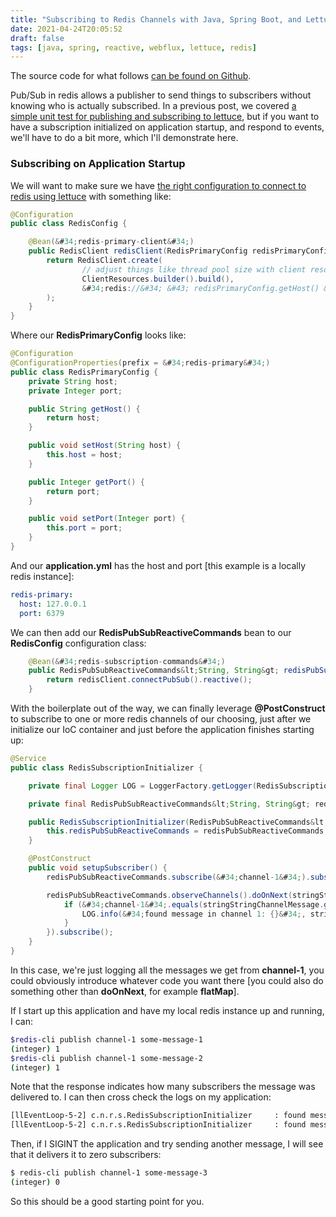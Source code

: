 ```yaml
---
title: "Subscribing to Redis Channels with Java, Spring Boot, and Lettuce"
date: 2021-04-24T20:05:52
draft: false
tags: [java, spring, reactive, webflux, lettuce, redis]
---
```


The source code for what follows [can be found on Github](https://github.com/nfisher23/reactive-programming-webflux).

Pub/Sub in redis allows a publisher to send things to subscribers without knowing who is actually subscribed. In a previous post, we covered [a simple unit test for publishing and subscribing to lettuce](https://nickolasfisher.com/blog/How-to-Publish-and-Subscribe-to-Redis-Using-Lettuce), but if you want to have a subscription initialized on application startup, and respond to events, we&#39;ll have to do a bit more, which I&#39;ll demonstrate here.

### Subscribing on Application Startup

We will want to make sure we have [the right configuration to connect to redis using lettuce](https://nickolasfisher.com/blog/How-to-Configure-Lettuce-to-connect-to-a-local-Redis-Instance-with-Webflux) with something like:

```java
@Configuration
public class RedisConfig {

    @Bean(&#34;redis-primary-client&#34;)
    public RedisClient redisClient(RedisPrimaryConfig redisPrimaryConfig) {
        return RedisClient.create(
                // adjust things like thread pool size with client resources
                ClientResources.builder().build(),
                &#34;redis://&#34; &#43; redisPrimaryConfig.getHost() &#43; &#34;:&#34; &#43; redisPrimaryConfig.getPort()
        );
    }
}

```

Where our **RedisPrimaryConfig** looks like:

```java
@Configuration
@ConfigurationProperties(prefix = &#34;redis-primary&#34;)
public class RedisPrimaryConfig {
    private String host;
    private Integer port;

    public String getHost() {
        return host;
    }

    public void setHost(String host) {
        this.host = host;
    }

    public Integer getPort() {
        return port;
    }

    public void setPort(Integer port) {
        this.port = port;
    }
}

```

And our **application.yml** has the host and port \[this example is a locally redis instance\]:

```yaml
redis-primary:
  host: 127.0.0.1
  port: 6379

```

We can then add our **RedisPubSubReactiveCommands** bean to our **RedisConfig** configuration class:

```java
    @Bean(&#34;redis-subscription-commands&#34;)
    public RedisPubSubReactiveCommands&lt;String, String&gt; redisPubSubReactiveCommands(RedisClient redisClient) {
        return redisClient.connectPubSub().reactive();
    }

```

With the boilerplate out of the way, we can finally leverage **@PostConstruct** to subscribe to one or more redis channels of our choosing, just after we initialize our IoC container and just before the application finishes starting up:

```java
@Service
public class RedisSubscriptionInitializer {

    private final Logger LOG = LoggerFactory.getLogger(RedisSubscriptionInitializer.class);

    private final RedisPubSubReactiveCommands&lt;String, String&gt; redisPubSubReactiveCommands;

    public RedisSubscriptionInitializer(RedisPubSubReactiveCommands&lt;String, String&gt; redisPubSubReactiveCommands) {
        this.redisPubSubReactiveCommands = redisPubSubReactiveCommands;
    }

    @PostConstruct
    public void setupSubscriber() {
        redisPubSubReactiveCommands.subscribe(&#34;channel-1&#34;).subscribe();

        redisPubSubReactiveCommands.observeChannels().doOnNext(stringStringChannelMessage -&gt; {
            if (&#34;channel-1&#34;.equals(stringStringChannelMessage.getChannel())) {
                LOG.info(&#34;found message in channel 1: {}&#34;, stringStringChannelMessage.getMessage());
            }
        }).subscribe();
    }
}

```

In this case, we&#39;re just logging all the messages we get from **channel-1**, you could obviously introduce whatever code you want there \[you could also do something other than **doOnNext**, for example **flatMap**\].

If I start up this application and have my local redis instance up and running, I can:

```bash
$redis-cli publish channel-1 some-message-1
(integer) 1
$redis-cli publish channel-1 some-message-2
(integer) 1

```

Note that the response indicates how many subscribers the message was delivered to. I can then cross check the logs on my application:

```bash
[llEventLoop-5-2] c.n.r.s.RedisSubscriptionInitializer     : found message in channel 1: some-message-1
[llEventLoop-5-2] c.n.r.s.RedisSubscriptionInitializer     : found message in channel 1: some-message-2

```

Then, if I SIGINT the application and try sending another message, I will see that it delivers it to zero subscribers:

```bash
$ redis-cli publish channel-1 some-message-3
(integer) 0

```

So this should be a good starting point for you.
